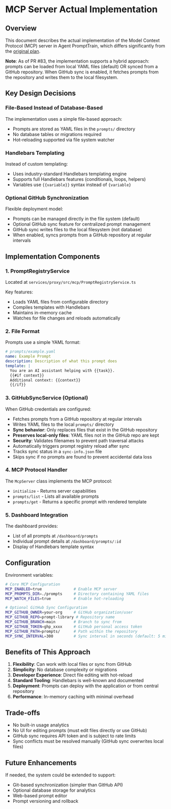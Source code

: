 # MCP Server Actual Implementation

## Overview

This document describes the actual implementation of the Model Context Protocol (MCP) server in Agent PromptTrain, which differs significantly from the [original plan](./mcp-server-original-plan.md).

**Note**: As of PR #83, the implementation supports a hybrid approach: prompts can be loaded from local YAML files (default) OR synced from a GitHub repository. When GitHub sync is enabled, it fetches prompts from the repository and writes them to the local filesystem.

## Key Design Decisions

### File-Based Instead of Database-Based

The implementation uses a simple file-based approach:

- Prompts are stored as YAML files in the `prompts/` directory
- No database tables or migrations required
- Hot-reloading supported via file system watcher

### Handlebars Templating

Instead of custom templating:

- Uses industry-standard Handlebars templating engine
- Supports full Handlebars features (conditionals, loops, helpers)
- Variables use `{{variable}}` syntax instead of `{variable}`

### Optional GitHub Synchronization

Flexible deployment model:

- Prompts can be managed directly in the file system (default)
- Optional GitHub sync feature for centralized prompt management
- GitHub sync writes files to the local filesystem (not database)
- When enabled, syncs prompts from a GitHub repository at regular intervals

## Implementation Components

### 1. PromptRegistryService

Located at `services/proxy/src/mcp/PromptRegistryService.ts`

Key features:

- Loads YAML files from configurable directory
- Compiles templates with Handlebars
- Maintains in-memory cache
- Watches for file changes and reloads automatically

### 2. File Format

Prompts use a simple YAML format:

```yaml
# prompts/example.yaml
name: Example Prompt
description: Description of what this prompt does
template: |
  You are an AI assistant helping with {{task}}.
  {{#if context}}
  Additional context: {{context}}
  {{/if}}
```

### 3. GitHubSyncService (Optional)

When GitHub credentials are configured:

- Fetches prompts from a GitHub repository at regular intervals
- Writes YAML files to the local `prompts/` directory
- **Sync behavior**: Only replaces files that exist in the GitHub repository
- **Preserves local-only files**: YAML files not in the GitHub repo are kept
- **Security**: Validates filenames to prevent path traversal attacks
- Automatically triggers prompt registry reload after sync
- Tracks sync status in a `sync-info.json` file
- Skips sync if no prompts are found to prevent accidental data loss

### 4. MCP Protocol Handler

The `McpServer` class implements the MCP protocol:

- `initialize` - Returns server capabilities
- `prompts/list` - Lists all available prompts
- `prompts/get` - Returns a specific prompt with rendered template

### 5. Dashboard Integration

The dashboard provides:

- List of all prompts at `/dashboard/prompts`
- Individual prompt details at `/dashboard/prompts/:id`
- Display of Handlebars template syntax

## Configuration

Environment variables:

```bash
# Core MCP Configuration
MCP_ENABLED=true              # Enable MCP server
MCP_PROMPTS_DIR=./prompts     # Directory containing YAML files
MCP_WATCH_FILES=true          # Enable hot-reloading

# Optional GitHub Sync Configuration
MCP_GITHUB_OWNER=your-org     # GitHub organization/user
MCP_GITHUB_REPO=prompt-library # Repository name
MCP_GITHUB_BRANCH=main        # Branch to sync from
MCP_GITHUB_TOKEN=ghp_xxxx     # GitHub personal access token
MCP_GITHUB_PATH=prompts/      # Path within the repository
MCP_SYNC_INTERVAL=300         # Sync interval in seconds (default: 5 minutes)
```

## Benefits of This Approach

1. **Flexibility**: Can work with local files or sync from GitHub
2. **Simplicity**: No database complexity or migrations
3. **Developer Experience**: Direct file editing with hot-reload
4. **Standard Tooling**: Handlebars is well-known and documented
5. **Deployment**: Prompts can deploy with the application or from central repository
6. **Performance**: In-memory caching with minimal overhead

## Trade-offs

- No built-in usage analytics
- No UI for editing prompts (must edit files directly or use GitHub)
- GitHub sync requires API token and is subject to rate limits
- Sync conflicts must be resolved manually (GitHub sync overwrites local files)

## Future Enhancements

If needed, the system could be extended to support:

- Git-based synchronization (simpler than GitHub API)
- Optional database storage for analytics
- Web-based prompt editor
- Prompt versioning and rollback
